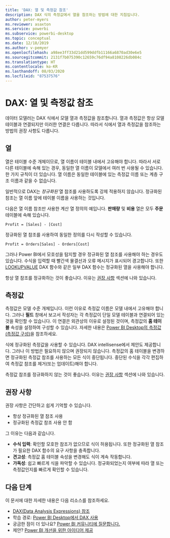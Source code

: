 ```yaml
---
title: 'DAX: 열 및 측정값 참조'
description: DAX 식의 측정값에서 열을 참조하는 방법에 대한 지침입니다.
author: peter-myers
ms.reviewer: asaxton
ms.service: powerbi
ms.subservice: powerbi-desktop
ms.topic: conceptual
ms.date: 12/18/2019
ms.author: v-pemyer
ms.openlocfilehash: a98ee3ff33d21dd599ddfb11166a6870ad30e6e5
ms.sourcegitcommit: 2131f7b075390c12659c76df94a8108226db084c
ms.translationtype: HT
ms.contentlocale: ko-KR
ms.lasthandoff: 08/03/2020
ms.locfileid: "87537576"
---
```

# <a name="dax-column-and-measure-references"></a>DAX: 열 및 측정값 참조

데이터 모델러는 DAX 식에서 모델 열과 측정값을 참조합니다. 열과 측정값은 항상 모델 테이블과 연결되지만 이러한 연결은 다릅니다. 따라서 식에서 열과 측정값을 참조하는 방법의 권장 사항도 다릅니다.

## <a name="columns"></a>열

열은 테이블 수준 개체이므로, 열 이름이 테이블 내에서 고유해야 합니다. 따라서 서로 다른 테이블에 속해 있는 경우, 동일한 열 이름이 모델에서 여러 번 사용될 수 있습니다. 한 가지 규칙이 더 있습니다. 열 이름은 동일한 테이블에 있는 측정값 이름 또는 계층 구조 이름과 같을 수 없습니다.

일반적으로 DAX는 _정규화된_ 열 참조를 사용하도록 강제 적용하지 않습니다. 정규화된 참조는 열 이름 앞에 테이블 이름을 사용하는 것입니다.

다음은 열 이름 참조만 사용한 계산 열 정의의 예입니다. **판매량** 및 **비용** 열은 모두 **주문** 테이블에 속해 있습니다.

```dax
Profit = [Sales] - [Cost]
```

정규화된 열 참조를 사용하여 동일한 정의를 다시 작성할 수 있습니다.

```dax
Profit = Orders[Sales] - Orders[Cost]
```

그러나 Power BI에서 모호성을 탐지할 경우 정규화된 열 참조를 사용해야 하는 경우도 있습니다. 수식을 입력할 때 빨간색 물결선과 오류 메시지가 표시되어 경고합니다. 또한 [LOOKUPVALUE](/dax/lookupvalue-function-dax) DAX 함수와 같은 일부 DAX 함수는 정규화된 열을 사용해야 합니다.

항상 열 참조를 정규화하는 것이 좋습니다. 이유는 [권장 사항](#recommendations) 섹션에 나와 있습니다.

## <a name="measures"></a>측정값

측정값은 모델 수준 개체입니다. 이런 이유로 측정값 이름은 모델 내에서 고유해야 합니다. 그러나 **필드** 창에서 보고서 작성자는 각 측정값이 단일 모델 테이블과 연결되어 있는 것을 확인할 수 있습니다. 이 연결은 외관상의 이유로 설정된 것이며, 측정값의 **홈 테이블** 속성을 설정하여 구성할 수 있습니다. 자세한 내용은 [Power BI Desktop의 측정값(측정값 구성)](../transform-model/desktop-measures.md#organizing-your-measures)을 참조하세요.

식에 정규화된 측정값을 사용할 수 있습니다. DAX intellisense에서 제안도 제공합니다. 그러나 이 방법은 필요하지 않으며 권장되지 않습니다. 측정값의 홈 테이블을 변경하면 정규화된 측정값 참조를 사용하는 모든 식이 중단됩니다. 중단된 수식을 각각 편집하여 측정값 참조를 제거(또는 업데이트)해야 합니다.

측정값 참조를 정규화하지 않는 것이 좋습니다. 이유는 [권장 사항](#recommendations) 섹션에 나와 있습니다.

## <a name="recommendations"></a>권장 사항

권장 사항은 간단하고 쉽게 기억할 수 있습니다.

- 항상 정규화된 열 참조 사용
- 정규화된 측정값 참조 사용 안 함

그 이유는 다음과 같습니다.

- **수식 입력**: 확인할 모호한 참조가 없으므로 식이 허용됩니다. 또한 정규화된 열 참조가 필요한 DAX 함수의 요구 사항을 충족합니다.
- **견고성**: 측정값 홈 테이블 속성을 변경해도 식이 계속 작동합니다.
- **가독성**: 쉽고 빠르게 식을 파악할 수 있습니다. 정규화되었는지 여부에 따라 열 또는 측정값인지를 빠르게 확인할 수 있습니다.

## <a name="next-steps"></a>다음 단계

이 문서에 대한 자세한 내용은 다음 리소스를 참조하세요.

- [DAX(Data Analysis Expressions) 참조](/dax/)
- 학습 경로: [Power BI Desktop에서 DAX 사용](https://docs.microsoft.com/learn/paths/dax-power-bi/)
- 궁금한 점이 더 있나요? [Power BI 커뮤니티에 질문합니다.](https://community.powerbi.com/)
- 제안? [Power BI 개선을 위한 아이디어 제공](https://ideas.powerbi.com)
